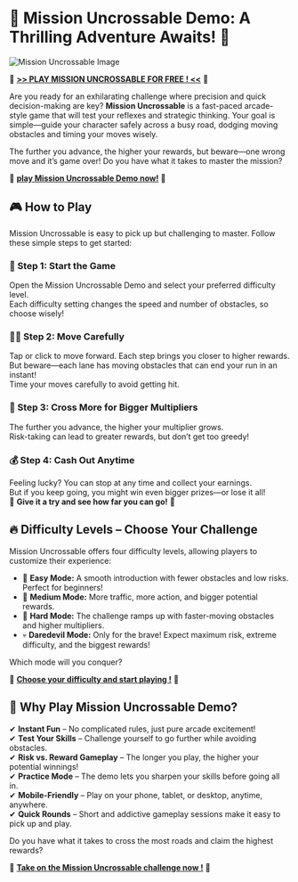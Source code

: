 # 🐔 Mission Uncrossable Demo: A Thrilling Adventure Awaits! 🐔

![Mission Uncrossable Image](https://res.cloudinary.com/dzwk5oovk/image/upload/v1729821916/EMD/mission%20uncrossable%20uk/mission-uncrossable-banner_fa8akz.jpg)

🐔 **[>> PLAY MISSION UNCROSSABLE FOR FREE ! <<]([#](https://fspace.link/register))** 🐔

Are you ready for an exhilarating challenge where precision and quick decision-making are key? **Mission Uncrossable** is a fast-paced arcade-style game that will test your reflexes and strategic thinking. Your goal is simple—guide your character safely across a busy road, dodging moving obstacles and timing your moves wisely.

The further you advance, the higher your rewards, but beware—one wrong move and it’s game over! Do you have what it takes to master the mission?

🐔 **[play Mission Uncrossable Demo now!]([#](https://fspace.link/register))** 🐔

## 🎮 How to Play

Mission Uncrossable is easy to pick up but challenging to master. Follow these simple steps to get started:

### 🚀 Step 1: Start the Game
Open the Mission Uncrossable Demo and select your preferred difficulty level.  
Each difficulty setting changes the speed and number of obstacles, so choose wisely!

### 🏃‍♂️ Step 2: Move Carefully
Tap or click to move forward. Each step brings you closer to higher rewards.  
But beware—each lane has moving obstacles that can end your run in an instant!  
Time your moves carefully to avoid getting hit.

### 🎯 Step 3: Cross More for Bigger Multipliers
The further you advance, the higher your multiplier grows.  
Risk-taking can lead to greater rewards, but don’t get too greedy!

### 💰 Step 4: Cash Out Anytime
Feeling lucky? You can stop at any time and collect your earnings.  
But if you keep going, you might win even bigger prizes—or lose it all!  
🐔 **Give it a try and see how far you can go!** 🐔

## 🔥 Difficulty Levels – Choose Your Challenge

Mission Uncrossable offers four difficulty levels, allowing players to customize their experience:

- 🐥 **Easy Mode:** A smooth introduction with fewer obstacles and low risks. Perfect for beginners!
- 🚗 **Medium Mode:** More traffic, more action, and bigger potential rewards.
- 🚛 **Hard Mode:** The challenge ramps up with faster-moving obstacles and higher multipliers.
- 💀 **Daredevil Mode:** Only for the brave! Expect maximum risk, extreme difficulty, and the biggest rewards!

Which mode will you conquer?

🐔 **[Choose your difficulty and start playing !](https://fspace.link/register)** 🐔

## 🎯 Why Play Mission Uncrossable Demo?

✔ **Instant Fun** – No complicated rules, just pure arcade excitement!  
✔ **Test Your Skills** – Challenge yourself to go further while avoiding obstacles.  
✔ **Risk vs. Reward Gameplay** – The longer you play, the higher your potential winnings!  
✔ **Practice Mode** – The demo lets you sharpen your skills before going all in.  
✔ **Mobile-Friendly** – Play on your phone, tablet, or desktop, anytime, anywhere.  
✔ **Quick Rounds** – Short and addictive gameplay sessions make it easy to pick up and play.

Do you have what it takes to cross the most roads and claim the highest rewards?

🐔 **[Take on the Mission Uncrossable challenge now !]([#](https://fspace.link/register))** 🐔
